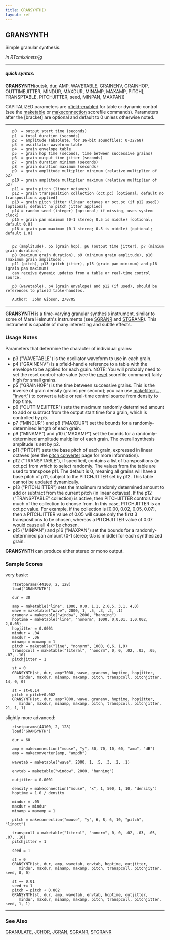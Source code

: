 ```yaml
---
title: GRANSYNTH()
layout: ref
---
```


## GRANSYNTH

Simple granular synthesis.

*in RTcmix/insts/jg*  
  

-----

##### quick syntax:

**GRANSYNTH**(outsk, dur, AMP, WAVETABLE, GRAINENV, GRAINHOP,
OUTTIMEJITTER, MINDUR, MAXDUR, MINAMP, MAXAMP, PITCH\[, TRANSPTABLE,
PITCHJITTER, seed, MINPAN, MAXPAN\])

CAPITALIZED parameters are [pfield-enabled](pfield-enabled.html) for
table or dynamic control (see the
[maketable](../scorefile/maketable-2.html) or
[makeconnection](../scorefile/makeconnection-2.html) scorefile
commands). Parameters after the \[bracket\] are optional and default to
0 unless otherwise noted.

-----

  

``` 
   p0  = output start time (seconds)
   p1  = total duration (seconds)
   p2  = amplitude (absolute, for 16-bit soundfiles: 0-32768)
   p3  = oscillator waveform table
   p4  = grain envelope table
   p5  = grain hop time (seconds, time between successive grains)
   p6  = grain output time jitter (seconds)
   p7  = grain duration minimum (seconds)
   p8  = grain duration maximum (seconds)
   p9  = grain amplitude multiplier minimum (relative multiplier of p2)
   p10 = grain amplitude multiplier maximum (relative multiplier of p2)
   p11 = grain pitch (linear octaves)
   p12 = grain transposition collection (oct.pc) [optional; default no transpositions applied]
   p13 = grain pitch jitter (linear octaves or oct.pc (if p12 used)) [optional; default no pitch jitter applied]
   p14 = random seed (integer) [optional; if missing, uses system clock]
   p15 = grain pan minimum (0-1 stereo; 0.5 is middle) [optional; default 0.0]
   p16 = grain pan maximum (0-1 stereo; 0.5 is middle) [optional; default 1.0]


   p2 (amplitude), p5 (grain hop), p6 (output time jitter), p7 (minium grain duration),
   p8 (maximum grain duration), p9 (minimum grain amplitude), p10 (maximum grain amplitude),
   p11 (pitch), p13 (pitch jitter), p15 (grain pan minimum) and p16 (grain pan maximum)
   can receive dynamic updates from a table or real-time control source.

   p3 (wavetable), p4 (grain envelope) and p12 (if used), should be references to pfield table-handles.

   Author:  John Gibson, 2/8/05
```

  

-----

  
**GRANSYNTH** is a time-varying granular synthesis instrument, similar
to some of Mara Helmuth's instruments (see [SGRANR](SGRANR.html) and
[STGRANR](STGRANR.html)). This instrument is capable of many interesting
and subtle effects.

### Usage Notes

Parameters that determine the character of individual grains:

  - p3 ("WAVETABLE") is the oscillator waveform to use in each grain.
  - p4 ("GRAINENV") is a pfield-handle reference to a table with the
    envelope to be applied for each grain. NOTE: You will probably need
    to set the reset control-rate value (see the
    [reset](../scorefile/reset.html) scorefile command) fairly high for
    small grains.
  - p5 ("GRAINHOP") is the time between successive grains. This is the
    inverse of grain density (grains per second); you can use
    [makefilter(..., "invert")](../scorefile/makefilter.html#invert) to
    convert a table or real-time control source from density to hop
    time.
  - p6 ("OUTTIMEJITTER") sets the maximum randomly determined amount to
    add or subtract from the output start time for a grain, which is
    controlled by p5.
  - p7 ("MINDUR") and p8 ("MAXDUR") set the bounds for a
    randomly-determined length of each grain.
  - p9 ("MINAMP") and p10 ("MAXAMP") set the bounds for a
    randomly-determined amplitude multiplier of each grain. The overall
    synthesis amplitude is set by p2.
  - p11 ("PITCH") sets the base pitch of each grain, expressed in linear
    octaves (see the [pitch converter](../scorefile/octcps.html) page
    for more information).
  - p12 ("TRANSPTABLE"), if specified, contains a list of transpositions
    (in oct.pc) from which to select randomly. The values from the table
    are used to transpose p11. The default is 0, meaning all grains will
    have a base pitch of p11, subject to the PITCHJITTER set by p12.
    This table cannot be updated dynamically.
  - p13 ("PITCHJITTER") sets the maximum randomly determined amount to
    add or subtract from the current pitch (in linear octaves). If the
    p12 ("TRANSPTABLE" collection) is active, then PITCHJITTER controls
    how much of the collection to choose from. In this case, PITCHJITTER
    is an oct.pc value. For example, if the collection is \[0.00, 0.02,
    0.05, 0.07\], then a PITCHJITTER value of 0.05 will cause only the
    first 3 transpositions to be chosen, whereas a PITCHJITTER value of
    0.07 would cause all 4 to be chosen.
  - p15 ("MINPAN") and p16 ("MAXPAN") set the bounds for a
    randomly-determined pan amount (0-1 stereo; 0.5 is middle) for each
    synthesized grain.

**GRANSYNTH** can produce either stereo or mono output.

### Sample Scores

very basic:

``` 
   rtsetparams(44100, 2, 128)
   load("GRANSYNTH")
   
   dur = 30
   
   amp = maketable("line", 1000, 0,0, 1,1, 2,0.5, 3,1, 4,0)
   wave = maketable("wave", 2000, 1, .5, .3, .2, .1)
   granenv = maketable("window", 2000, "hanning")
   hoptime = maketable("line", "nonorm", 1000, 0,0.01, 1,0.002, 2,0.05)
   hopjitter = 0.0001
   mindur = .04
   maxdur = .06
   minamp = maxamp = 1
   pitch = maketable("line", "nonorm", 1000, 0,6, 1,9)
   transpcoll = maketable("literal", "nonorm", 0, 0, .02, .03, .05, .07, .10)
   pitchjitter = 1
   
   st = 0
   GRANSYNTH(st, dur, amp*7000, wave, granenv, hoptime, hopjitter,
      mindur, maxdur, minamp, maxamp, pitch, transpcoll, pitchjitter, 14, 0, 0)
   
   st = st+0.14
   pitch = pitch+0.002
   GRANSYNTH(st, dur, amp*7000, wave, granenv, hoptime, hopjitter,
      mindur, maxdur, minamp, maxamp, pitch, transpcoll, pitchjitter, 21, 1, 1)
```

  
  
slightly more advanced:

``` 
   rtsetparams(44100, 2, 128)
   load("GRANSYNTH")
   
   dur = 60
   
   amp = makeconnection("mouse", "y", 50, 70, 10, 60, "amp", "dB")
   amp = makeconverter(amp, "ampdb")
   
   wavetab = maketable("wave", 2000, 1, .5, .3, .2, .1)
   
   envtab = maketable("window", 2000, "hanning")
   
   outjitter = 0.0001
   
   density = makeconnection("mouse", "x", 1, 500, 1, 10, "density")
   hoptime = 1.0 / density
   
   mindur = .05
   maxdur = mindur
   minamp = maxamp = 1
   
   pitch = makeconnection("mouse", "y", 6, 8, 6, 10, "pitch", "linoct")
   
   transpcoll = maketable("literal", "nonorm", 0, 0, .02, .03, .05, .07, .10)
   pitchjitter = 1
   
   seed = 1
   
   st = 0
   GRANSYNTH(st, dur, amp, wavetab, envtab, hoptime, outjitter,
      mindur, maxdur, minamp, maxamp, pitch, transpcoll, pitchjitter, seed, 0, 0)
   
   st += 0.01
   seed += 1
   pitch = pitch + 0.002
   GRANSYNTH(st, dur, amp, wavetab, envtab, hoptime, outjitter,
      mindur, maxdur, minamp, maxamp, pitch, transpcoll, pitchjitter, seed, 1, 1)
```

  

-----

### See Also

[GRANULATE](GRANULATE.html), [JCHOR](JCHOR.html), [JGRAN](JGRAN.html),
[SGRANR](SGRANR.html), [STGRANR](STGRANR.html)
